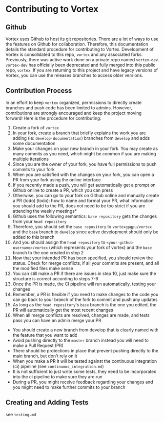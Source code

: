 # Contributing to Vortex

## Github
Vortex uses Github to host its git repositories.
There are a lot of ways to use the features on Github for collaboration.
Therefore, this documentation details the standard procedure for contributing to Vortex.
Development of Vortex is consolidated to this repo, `vortex` and any associated forks.
Previously, there was active work done on a private repo named `vortex-dev`.
`vortex-dev` has officially been deprecated and fully merged into this public repo, `vortex`.
If you are returning to this project and have legacy versions of Vortex, you can use the releases branches to access older versions.

## Contribution Process
In an effort to keep `vortex` organized, permissions to directly create branches and push code has been limited to admins.
However, contributions are strongly encouraged and keep the project moving forward! Here is the procedure for contributing:

1. Create a fork of `vortex`
2. In your fork, create a branch that briefly explains the work you are adding (ie: `develop-documentation`) branches from `develop` and adds some documentation
3. Make your changes on your new branch in your fork. You may create as many commits as you need, which might be common if you are making multiple iterations
4. Since you are the owner of your fork, you have full permissions to push commits to your fork
4. When you are satisfied with the changes on your fork, you can open a PR from your fork using the online interface
5. If you recently made a push, you will get automatically get a prompt on Github online to create a PR, which you can press
6. Otherwise, you can go to your fork on Github online and manually create a PR (todo)
(todo): how to name and format your PR, what information you should add to the PR, does not need to be too strict if you are attending the weekly meetings*
7. Github uses the following semantics: `base repository` gets the changes from your `head repository`
8. Therefore, you should set the `base repository` to `vortexgpgpu/vortex` and the `base` branch to `develop` since active development should only be added to this branch
9. And you should assign the `head repository` to `<your-github-username>/vortex` (which represents your fork of vortex) and the `base` branch to the one created in step 2
10. Now that your intended PR has been specified, you should review the status. Check for merge conflicts, if all your commits are present, and all the modified files make sense
11. You can still make a PR if there are issues in step 10, just make sure the structure is correct according to steps 7-9
12. Once the PR is made, the CI pipeline will run automatically, testing your changes
13. Remember, a PR is flexible if you need to make changes to the code you can go back to your branch of the fork to commit and push any updates
14. As long as the `head repository`'s `base` branch is the one you edited, the PR will automatically get the most recent changes
15. When all merge conflicts are resolved, changes are made, and tests pass you can have an admin merge your PR


- You should create a new branch from develop that is clearly named with the feature that you want to add
- Avoid pushing directly to the `master` branch instead you will need to make a Pull Request (PR)
- There should be protections in place that prevent pushing directly to the main branch, but don't rely on it
- When you make a PR it will be tested against the continuous integration (ci) pipeline (see `continuous_integration.md`)
- It is not sufficient to just write some tests, they need to be incorporated into the ci pipeline to make sure they are run
- During a PR, you might receive feedback regarding your changes and you might need to make further commits to your branch


## Creating  and Adding Tests
see `testing.md`